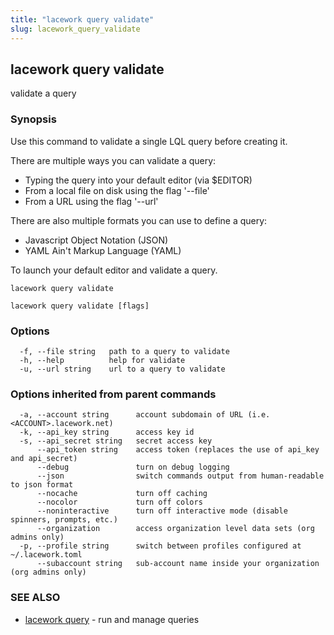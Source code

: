 ```yaml
---
title: "lacework query validate"
slug: lacework_query_validate
---
```


## lacework query validate

validate a query

### Synopsis

Use this command to validate a single LQL query before creating it.

There are multiple ways you can validate a query:

  * Typing the query into your default editor (via $EDITOR)
  * From a local file on disk using the flag '--file'
  * From a URL using the flag '--url'

There are also multiple formats you can use to define a query:

  * Javascript Object Notation (JSON)
  * YAML Ain't Markup Language (YAML)

To launch your default editor and validate a query.

    lacework query validate


```
lacework query validate [flags]
```

### Options

```
  -f, --file string   path to a query to validate
  -h, --help          help for validate
  -u, --url string    url to a query to validate
```

### Options inherited from parent commands

```
  -a, --account string      account subdomain of URL (i.e. <ACCOUNT>.lacework.net)
  -k, --api_key string      access key id
  -s, --api_secret string   secret access key
      --api_token string    access token (replaces the use of api_key and api_secret)
      --debug               turn on debug logging
      --json                switch commands output from human-readable to json format
      --nocache             turn off caching
      --nocolor             turn off colors
      --noninteractive      turn off interactive mode (disable spinners, prompts, etc.)
      --organization        access organization level data sets (org admins only)
  -p, --profile string      switch between profiles configured at ~/.lacework.toml
      --subaccount string   sub-account name inside your organization (org admins only)
```

### SEE ALSO

* [lacework query](/cli/commands/lacework_query/)	 - run and manage queries

